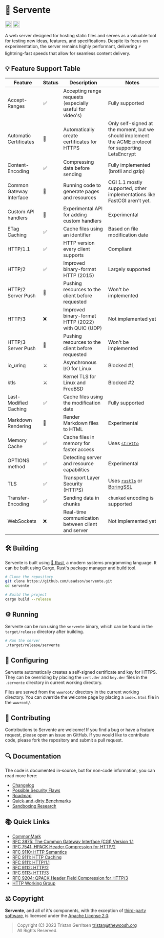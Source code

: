 # 🚀 Servente
[<img alt="GitHub Actions build status" src="https://img.shields.io/github/actions/workflow/status/usadson/servente/rust.yml?logo=Github-Actions&style=for-the-badge" height="22">](https://github.com/usadson/servente/actions/)
[<img alt="Travis CI build status" src="https://img.shields.io/github/actions/workflow/status/usadson/servente/rust.yml?logo=travis&style=for-the-badge" height="22">](https://app.travis-ci.com/github/usadson/servente)

A web server designed for hosting static files and serves as a valuable tool for
testing new ideas, features, and specifications. Despite its focus on
experimentation, the server remains highly performant, delivering
⚡ lightning-fast speeds that allow for seamless content delivery.

## 💡 Feature Support Table
| Feature                   | Status | Description                                              | Notes                                                                                                                 |
| ------------------------- | ------ | -------------------------------------------------------- | --------------------------------------------------------------------------------------------------------------------- |
| Accept-Ranges             | ✅     | Accepting range requests (especially useful for video's) | Fully supported                                                                                                       |
| Automatic Certificates    | 🧪     | Automatically create certificates for HTTPS              | Only self-signed at the moment, but we should implement the ACME protocol for supporting LetsEncrypt                  |
| Content-Encoding          | ✅     | Compressing data before sending                          | Fully implemented (brotli and gzip)                                                                                   |
| Common Gateway Interface  | 🧪     | Running code to generate pages and resources             | CGI 1.1 mostly supported, other implementations like FastCGI aren't yet.                                              |
| Custom API handlers       | 🧪     | Experimental API for adding custom handlers              | Experimental                                                                                                          |
| ETag Caching              | ✅     | Cache files using an identifier                          | Based on file modification date                                                                                       |
| HTTP/1.1                  | ✅     | HTTP version every client supports                       | Compliant                                                                                                             |
| HTTP/2                    | ✅     | Improved binary-format HTTP (2015)                       | Largely supported                                                                                                     |
| HTTP/2 Server Push        | 🚧     | Pushing resources to the client before requested         | Won't be implemented                                                                                                  |
| HTTP/3                    | ❌     | Improved binary-format HTTP (2022) with QUIC (UDP)       | Not implemented yet                                                                                                   |
| HTTP/3 Server Push        | 🚧     | Pushing resources to the client before requested         | Won't be implemented                                                                                                  |
| io_uring                  | ⚔️     | Asynchronous I/O for Linux                               | Blocked #1                                                                                                            |
| ktls                      | ⚔️     | Kernel TLS for Linux and FreeBSD                         | Blocked #2                                                                                                            |
| Last-Modified Caching     | ✅     | Cache files using the modification date                  | Fully supported                                                                                                       |
| Markdown Rendering        | 🧪     | Render Markdown files to HTML                            | Experimental                                                                                                          |
| Memory Cache              | ✅     | Cache files in memory for faster access                  | Uses [`stretto`](https://docs.rs/stretto/latest/stretto/)                                                             |
| OPTIONS method            | ✅     | Detecting server and resource capabilities               | Experimental                                                                                                          |
| TLS                       | ✅     | Transport Layer Security (HTTPS)                         | Uses [`rustls`](https://docs.rs/rustls/latest/rustls/) or [BoringSSL](https://boringssl.googlesource.com/boringssl/)  |
| Transfer-Encoding         | ✅     | Sending data in chunks                                   | `chunked` encoding is supported                                                                                       |
| WebSockets                | ❌     | Real-time communication between client and server        | Not implemented yet                                                                                                   |


## 🛠️ Building
Servente is built using [🦀 Rust](https://www.rust-lang.org/), a modern systems
programming language. It can be built using [Cargo](https://doc.rust-lang.org/cargo/),
Rust's package manager and build tool.

```bash
# Clone the repository
git clone https://github.com/usadson/servente.git
cd servente

# Build the project
cargo build --release
```

## ⚙️ Running
Servente can be run using the `servente` binary, which can be found in the
`target/release` directory after building.

```bash
# Run the server
./target/release/servente
```

## 🏃 Configuring
Servente automatically creates a self-signed certificate and key for HTTPS. They
can be overriding by placing the `cert.der` and `key.der` files in the `.servente`
directory in current working directory.

Files are served from the `wwwroot/` directory in the current working directory.
You can override the welcome page by placing a `index.html` file in the `wwwroot/`.

## 🎁 Contributing
Contributions to Servente are welcome! If you find a bug or have a feature
request, please open an issue on GitHub. If you would like to contribute code,
please fork the repository and submit a pull request.

## 🔍 Documentation
The code is documented in-source, but for non-code information, you can read
more here:
* [Changelog](CHANGELOG.md)
* [Possible Security Flaws](docs/Security.md)
* [Roadmap](ROADMAP.md)
* [Quick-and-dirty Benchmarks](docs/Benchmark.md)
* [Sandboxing Research](docs/Sandboxing.md)

## 📚 Quick Links
* [CommonMark](https://spec.commonmark.org/0.30/)
* [RFC 3875: The Common Gateway Interface (CGI) Version 1.1](https://www.rfc-editor.org/rfc/rfc3875)
* [RFC 7541: HPACK Header Compression for HTTP/2](https://httpwg.org/specs/rfc7541.html)
* [RFC 9110: HTTP Semantics](https://www.rfc-editor.org/rfc/rfc9110.html)
* [RFC 9111: HTTP Caching](https://www.rfc-editor.org/rfc/rfc9111.html)
* [RFC 9111: HTTP/1.1](https://www.rfc-editor.org/rfc/rfc9112.html)
* [RFC 9112: HTTP/2](https://www.rfc-editor.org/rfc/rfc9113.html)
* [RFC 9113: HTTP/3](https://www.rfc-editor.org/rfc/rfc9114.html)
* [RFC 9204: QPACK Header Field Compression for HTTP/3](https://httpwg.org/specs/rfc9204.html)
* [HTTP Working Group](https://httpwg.org/)

## ⚖️ Copyright
**Servente**, and all of it's components, with the exception of
[third-party software](./THIRDPARTY), is licensed under the
[Apache License 2.0](./COPYING).

> Copyright (C) 2023 Tristan Gerritsen <tristan@thewoosh.org> \
> All Rights Reserved.
